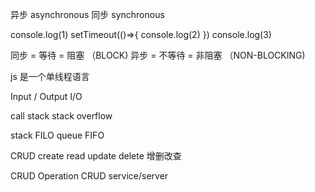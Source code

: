 异步
asynchronous
同步
synchronous

console.log(1)
setTimeout(()=>{
console.log(2)
})
console.log(3)

同步 = 等待 = 阻塞 （BLOCK)
异步 = 不等待 = 非阻塞 （NON-BLOCKING)

js 是一个单线程语言

Input / Output
I/O

call stack
stack overflow

stack FILO
queue FIFO

CRUD
create read update delete
增删改查

CRUD Operation
CRUD service/server
